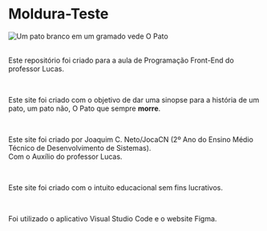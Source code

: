 # Moldura-Teste

<img src="O Pato.jpeg" alt="Um pato branco em um gramado vede" class="teste">
O Pato

<br>
<br>

Este repositório foi criado para a aula de Programação Front-End do professor Lucas. <br>

<br>

Este site foi criado com o objetivo de dar uma sinopse para a história de um pato, um pato não, O Pato que sempre **morre**. <br>

<br>

Este site foi criado por Joaquim C. Neto/JocaCN (2º Ano do Ensino Médio Técnico de Desenvolvimento de Sistemas). <br>
Com o Auxílio do professor Lucas.

<br>

Este site foi criado com o intuito educacional sem fins lucrativos. <br>

<br>

Foi utilizado o aplicativo Visual Studio Code e o website Figma. <br>

